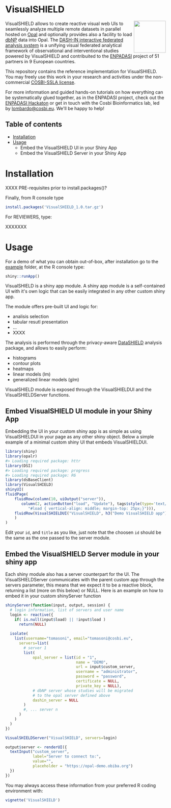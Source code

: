 # VisualSHIELD

<img align="right" height="100" src="https://dashin.cosbi.eu/img/dash-in_logo.png">

VisualSHIELD allows to create reactive visual web UIs to seamlessly analyze multiple remote datasets in parallel hosted on [Opal](https://www.obiba.org/pages/products/opal/) and optionally provides also a facility to load [dbNP](https://dashin.eu/interventionstudies/) data into Opal. The [DASH-IN interactive federated analysis system](https://dashin.cosbi.eu/) is a unifying visual federated analytical framework of observational and interventional studies powered by VisualSHIELD and contribuited to the [ENPADASI](https://www.dtls.nl/wp-content/uploads/2016/05/ENPADASI_Bouwman_250516_FAIR.pdf#page=7) project of 51 partners in 9 European countries.

This repository contains the reference implementation for VisualSHIELD. You may freely use this work in your research and activities under the non-commercial [COSBI-SSLA license](https://www.cosbi.eu/research/prototypes/licence_terms).

For more information and guided hands-on tutorials on how everything can be systematically glued together, as in the ENPADASI project, check out the [ENPADASI Hackaton](https://agenda.infn.it/event/11522/) or get in touch with the Cosbi Bioinformatics lab, led by lombardo@cosbi.eu. We'll be happy to help!

## Table of contents

- [Installation](#installation)
- [Usage](#usage)
  + Embed the VisualSHIELD UI in your Shiny App
  + Embed the VisualSHIELD Server in your Shiny App

# Installation

XXXX PRE-requisites prior to install.packages()? 


Finally, from R console type

```R
install.packages('VisualSHIELD_1.0.tar.gz')
```

For REVIEWERS, type:

XXXXXXX

# Usage

For a demo of what you can obtain out-of-box, after installation go to the [example](example) folder, at the R console type:

```R
shiny::runApp() 
```

VisualSHIELD is a shiny app module. A shiny app module is a self-contained UI with it's own logic that can be easily integrated in any other custom shiny app. 

The module offers pre-built UI and logic for:
* analisis selection
* tabular resutl presentation
* ...
* XXXX

The analysis is performed through the privacy-aware [DataSHIELD](https://www.datashield.ac.uk/) analysis package, and allows to easily perform:
* histograms
* contour plots
* heatmaps
* linear models (lm)
* generalized linear models (glm)

VisualSHIELD module is exposed through the VisualSHIELDUI and the VisualSHIELDServer functions. 


## Embed VisualSHIELD UI module in your Shiny App

Embedding the UI in your custom shiny app is as simple as using VisualSHIELDUI in your page as any other shiny object. Below a simple
example of a minimal custom shiny UI that embeds VisualSHIELDUI.

```R
library(shiny)
library(opalr)
#> Loading required package: httr
library(DSI)
#> Loading required package: progress
#> Loading required package: R6
library(dsBaseClient)
library(VisualSHIELD)
shinyUI(
fluidPage(
    fluidRow(column(10, uiOutput("server")),
       column(2, actionButton("load", "Update"), tags$style(type='text/css',
          "#load { vertical-align: middle; margin-top: 25px;}"))),
    fluidRow(VisualSHIELDUI("VisualSHIELD", h3("Demo VisualSHIELD app")))
    )
)
```

Edit your `id`, and `title` as you like, just note that the choosen `id` should be the same as the one passed to the server module.

## Embed the VisualSHIELD Server module in your shiny app

Each shiny module also has a server counterpart for the UI. The VisualSHIELDServer communicates with the parent custom app through
the servers parameter, this means that we expect it to be a reactive block, returning a list (more on this below) or NULL.
Here is an example on how to embed it in your custom shinyServer function

```R
shinyServer(function(input, output, session) {
  # login information, list of servers and user name
  login <- reactive({
    if( is.null(input$load) || !input$load )
      return(NULL)
      
  isolate(
    list(username="tomasoni", email="tomasoni@cosbi.eu",
      servers=list(
        # server 1
        list(
            opal_server = list(id = "1",
                               name = "DEMO",
                               url = input$custom_server,
                               username = "administrator",
                               password = "password",
                               certificate = NULL,
                               private_key = NULL),
            # dbNP server whose studies will be migrated
            # to the opal server defined above
            dashin_server = NULL
        )
        #, ... server n
      )
    )
  )
})

VisualSHIELDServer("VisualSHIELD", servers=login)

output$server <- renderUI({
  textInput("custom_server",
            label="Server to connect to:",
            value="",
            placeholder = "https://opal-demo.obiba.org")
  })
})
```

You may always access these information from your preferred R coding environment with:

```R
vignette('VisualSHIELD')
```
